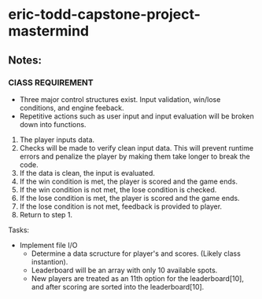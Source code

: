 # eric-todd-capstone-project-mastermind

## Notes:
### ClASS REQUIREMENT
- Three major control structures exist. Input validation, win/lose conditions, and engine feeback.
- Repetitive actions such as user input and input evaluation will be broken down into functions.

1. The player inputs data.
2. Checks will be made to verify clean input data. This will prevent runtime errors and penalize the player by making them take longer to break the code.
3. If the data is clean, the input is evaluated.
4. If the win condition is met, the player is scored and the game ends.
5. If the win condition is not met, the lose condition is checked.
6. If the lose condition is met, the player is scored and the game ends.
7. If the lose condition is not met, feedback is provided to player.
8. Return to step 1.

Tasks:
- Implement file I/O
  - Determine a data scructure for player's and scores. (Likely class instantion).
  - Leaderboard will be an array with only 10 available spots.
  - New players are treated as an 11th option for the leaderboard[10], and after scoring are sorted into the leaderboard[10].
